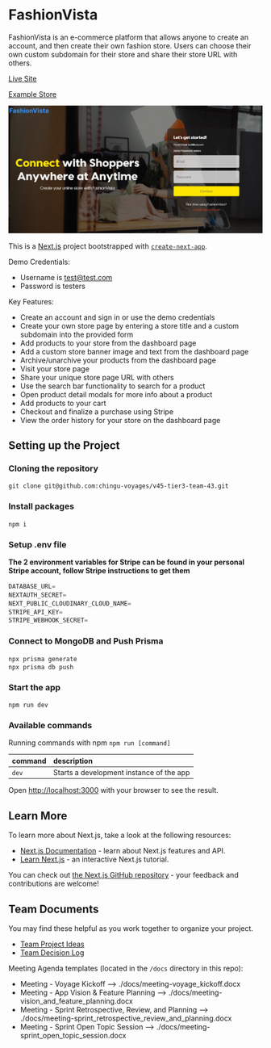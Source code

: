 # FashionVista
FashionVista is an e-commerce platform that allows anyone to create an account, and then create their own fashion store. Users can choose their own custom subdomain for their store and share their store URL with others.

[Live Site](https://fashionvista.vercel.app/)

[Example Store](https://fashionvista.vercel.app/store/brandonstore)

![Project Screenshot](public/assets/readme/home.png)

This is a [Next.js](https://nextjs.org/) project bootstrapped with [`create-next-app`](https://github.com/vercel/next.js/tree/canary/packages/create-next-app).

Demo Credentials: 

- Username is test@test.com
- Password is testers

Key Features:

- Create an account and sign in or use the demo credentials
- Create your own store page by entering a store title and a custom subdomain into the provided form
- Add products to your store from the dashboard page
- Add a custom store banner image and text from the dashboard page
- Archive/unarchive your products from the dashboard page
- Visit your store page
- Share your unique store page URL with others
- Use the search bar functionality to search for a product
- Open product detail modals for more info about a product
- Add products to your cart
- Checkout and finalize a purchase using Stripe
- View the order history for your store on the dashboard page

## Setting up the Project

### Cloning the repository

```shell
git clone git@github.com:chingu-voyages/v45-tier3-team-43.git
```
### Install packages

```shell
npm i
```

### Setup .env file

**The 2 environment variables for Stripe can be found in your personal Stripe account, follow Stripe instructions to get them**

```js
DATABASE_URL=
NEXTAUTH_SECRET=
NEXT_PUBLIC_CLOUDINARY_CLOUD_NAME=
STRIPE_API_KEY=
STRIPE_WEBHOOK_SECRET=
```

### Connect to MongoDB and Push Prisma
```shell
npx prisma generate
npx prisma db push
```


### Start the app
```shell
npm run dev
```

### Available commands

Running commands with npm `npm run [command]`

| command         | description                              |
| :-------------- | :--------------------------------------- |
| `dev`           | Starts a development instance of the app |

Open [http://localhost:3000](http://localhost:3000) with your browser to see the result.

## Learn More

To learn more about Next.js, take a look at the following resources:

- [Next.js Documentation](https://nextjs.org/docs) - learn about Next.js features and API.
- [Learn Next.js](https://nextjs.org/learn) - an interactive Next.js tutorial.

You can check out [the Next.js GitHub repository](https://github.com/vercel/next.js/) - your feedback and contributions are welcome!

## Team Documents

You may find these helpful as you work together to organize your project.

- [Team Project Ideas](./docs/team_project_ideas.md)
- [Team Decision Log](./docs/team_decision_log.md)

Meeting Agenda templates (located in the `/docs` directory in this repo):

- Meeting - Voyage Kickoff --> ./docs/meeting-voyage_kickoff.docx
- Meeting - App Vision & Feature Planning --> ./docs/meeting-vision_and_feature_planning.docx
- Meeting - Sprint Retrospective, Review, and Planning --> ./docs/meeting-sprint_retrospective_review_and_planning.docx
- Meeting - Sprint Open Topic Session --> ./docs/meeting-sprint_open_topic_session.docx

